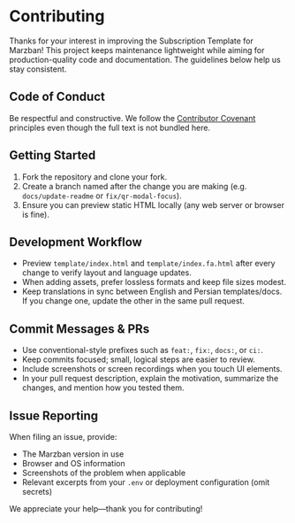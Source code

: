 # Contributing

Thanks for your interest in improving the Subscription Template for Marzban! This project keeps maintenance lightweight while aiming for production-quality code and documentation. The guidelines below help us stay consistent.

## Code of Conduct
Be respectful and constructive. We follow the [Contributor Covenant](https://www.contributor-covenant.org/) principles even though the full text is not bundled here.

## Getting Started
1. Fork the repository and clone your fork.
2. Create a branch named after the change you are making (e.g. `docs/update-readme` or `fix/qr-modal-focus`).
3. Ensure you can preview static HTML locally (any web server or browser is fine).

## Development Workflow
- Preview `template/index.html` and `template/index.fa.html` after every change to verify layout and language updates.
- When adding assets, prefer lossless formats and keep file sizes modest.
- Keep translations in sync between English and Persian templates/docs. If you change one, update the other in the same pull request.

## Commit Messages & PRs
- Use conventional-style prefixes such as `feat:`, `fix:`, `docs:`, or `ci:`.
- Keep commits focused; small, logical steps are easier to review.
- Include screenshots or screen recordings when you touch UI elements.
- In your pull request description, explain the motivation, summarize the changes, and mention how you tested them.

## Issue Reporting
When filing an issue, provide:
- The Marzban version in use
- Browser and OS information
- Screenshots of the problem when applicable
- Relevant excerpts from your `.env` or deployment configuration (omit secrets)

We appreciate your help—thank you for contributing!
